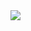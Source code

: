 <img src="https://capsule-render.vercel.app/api?type=wave&color=auto&height=300&section=header&text=Hello!%20render&fontSize=90" />
